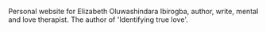 Personal website for Elizabeth Oluwashindara Ibirogba, author, write, mental and love therapist. The author of 'Identifying true love'.

